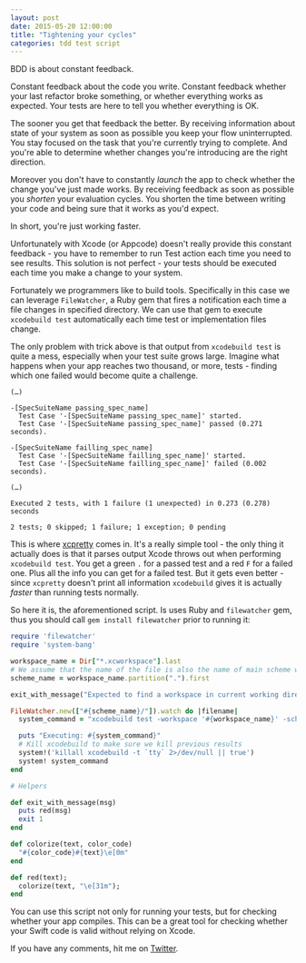 ```yaml
---
layout: post
date: 2015-05-20 12:00:00
title: "Tightening your cycles"
categories: tdd test script
---
```


BDD is about constant feedback.

Constant feedback about the code you write. Constant feedback whether your last refactor broke something, or whether everything works as expected. Your tests are here to tell you whether everything is OK.

The sooner you get that feedback the better. By receiving information about state of your system as soon as possible you keep your flow uninterrupted. You stay focused on the task that you're currently trying to complete. And you're able to determine whether changes you're introducing are the right direction.

Moreover you don't have to constantly *launch* the app to check whether the change you've just made works. By receiving feedback as soon as possible you *shorten* your evaluation cycles. You shorten the time between writing your code and being sure that it works as you'd expect.

In short, you're just working faster.

Unfortunately with Xcode (or Appcode) doesn't really provide this constant feedback - you have to remember to run Test action each time you need to see results. This solution is not perfect - your tests should be executed each time you make a change to your system.

Fortunately we programmers like to build tools. Specifically in this case we can leverage `FileWatcher`, a Ruby gem that fires a notification each time a file changes in specified directory. We can use that gem to execute `xcodebuild test` automatically each time test or implementation files change.

The only problem with trick above is that output from `xcodebuild test` is quite a mess, especially when your test suite grows large. Imagine what happens when your app reaches two thousand, or more, tests - finding which one failed would become quite a challenge.

```
(…)

-[SpecSuiteName passing_spec_name]
  Test Case '-[SpecSuiteName passing_spec_name]' started.
  Test Case '-[SpecSuiteName passing_spec_name]' passed (0.271 seconds).

-[SpecSuiteName failling_spec_name]
  Test Case '-[SpecSuiteName failling_spec_name]' started.
  Test Case '-[SpecSuiteName failling_spec_name]' failed (0.002 seconds).

(…)

Executed 2 tests, with 1 failure (1 unexpected) in 0.273 (0.278) seconds

2 tests; 0 skipped; 1 failure; 1 exception; 0 pending
```

This is where [xcpretty](https://github.com/supermarin/xcpretty) comes in. It's a really simple tool - the only thing it actually does is that it parses output Xcode throws out when performing `xcodebuild test`. You get a green `.` for a passed test and a red `F` for a failed one. Plus all the info you can get for a failed test. But it gets even better - since `xcpretty` doesn't print all information `xcodebuild` gives it is actually *faster* than running tests normally.

So here it is, the aforementioned script. Is uses Ruby and `filewatcher` gem, thus you should call `gem install filewatcher` prior to running it:

```ruby
require 'filewatcher'
require 'system-bang'

workspace_name = Dir["*.xcworkspace"].last
# We assume that the name of the file is also the name of main scheme we'll be testing
scheme_name = workspace_name.partition(".").first

exit_with_message("Expected to find a workspace in current working directory, but none found.") unless workspace_name

FileWatcher.new(["#{scheme_name}/"]).watch do |filename|
  system_command = "xcodebuild test -workspace '#{workspace_name}' -scheme '#{scheme_name}' -sdk iphonesimulator -destination \"platform=iOS Simulator,name=iPad Retina,OS=7.1\" | xcpretty -c --no-utf --test"

  puts "Executing: #{system_command}"
  # Kill xcodebuild to make sure we kill previous results
  system!('killall xcodebuild -t `tty` 2>/dev/null || true')
  system! system_command
end

# Helpers

def exit_with_message(msg)
  puts red(msg)
  exit 1
end

def colorize(text, color_code)
  "#{color_code}#{text}\e[0m"
end

def red(text);
  colorize(text, "\e[31m");
end
```

You can use this script not only for running your tests, but for checking whether your app compiles. This can be a great tool for checking whether your Swift code is valid without relying on Xcode. 

If you have any comments, hit me on [Twitter](http://twitter.com/eldudi).
